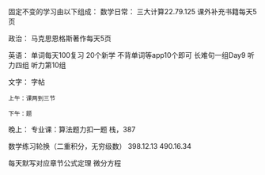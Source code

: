 固定不变的学习由以下组成：
数学日常：
	三大计算22.79.125
	课外补充书籍每天5页


政治：
	马克思恩格斯著作每天5页

英语：
	单词每天100复习
	20个新学
	不背单词等app10个即可
	长难句一组Day9
	听力四组
	听力第10组

文字：
	字帖

	上午：课两到三节

	下午：题

晚上：
	专业课：算法题力扣一题 栈，387

数学练习轮换（二重积分，无穷级数）
398.12.13
490.16.34

每天默写对应章节公式定理 微分方程

